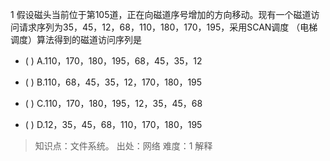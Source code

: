 1
假设磁头当前位于第105道，正在向磁道序号增加的方向移动。现有一个磁道访问请求序列为35，45，12，68，110，180，170，195，采用SCAN调度
（电梯调度）算法得到的磁道访问序列是
- ( ) A.110，170，180，195，68，45，35，12 
- ( ) B.110，68，45，35，12，170，180，195

- ( ) C.110，170，180，195，12，35，45，68 
- ( ) D.12，35，45，68，110，170，180，195

> 知识点：文件系统。
> 出处：网络
> 难度：1
> 解释
